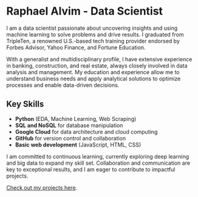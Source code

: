 # Raphael Alvim - Data Scientist

I am a data scientist passionate about uncovering insights and using machine learning to solve problems and drive results. I graduated from TripleTen, a renowned U.S.-based tech training provider endorsed by Forbes Advisor, Yahoo Finance, and Fortune Education.

With a generalist and multidisciplinary profile, I have extensive experience in banking, construction, and real estate, always closely involved in data analysis and management. My education and experience allow me to understand business needs and apply analytical solutions to optimize processes and enable data-driven decisions.

## Key Skills
- **Python** (EDA, Machine Learning, Web Scraping)
- **SQL and NoSQL** for database manipulation
- **Google Cloud** for data architecture and cloud computing
- **GitHub** for version control and collaboration
- **Basic web development** (JavaScript, HTML, CSS)

I am committed to continuous learning, currently exploring deep learning and big data to expand my skill set. Collaboration and communication are key to exceptional results, and I am eager to contribute to impactful projects.

[Check out my projects here](https://github.com/RaphaelAlvim/DataScience).
